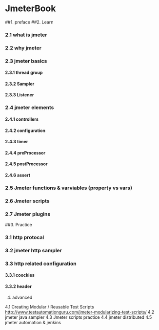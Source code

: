 # JmeterBook

##1. preface 
##2. Learn
###  2.1 what is jmeter
###  2.2 why jmeter
###  2.3 jmeter basics
####      2.3.1 thread group
####      2.3.2 Sampler
####      2.3.3 Listener 
###  2.4 jmeter elements
####      2.4.1 controllers
####      2.4.2 configuration
####      2.4.3 timer
####      2.4.4 preProcessor
####      2.4.5 postProcessor
####      2.4.6 assert
### 2.5 Jmeter functions & varviables (property vs vars)
### 2.6 Jmeter scripts  
### 2.7 Jmeter plugins
 
##3. Practice
###  3.1 http protocal
###  3.2 jmeter http sampler
###  3.3 http related configuration
####    3.3.1 coockies
####    3.3.2 header
  
 4. advanced
 
  4.1 Creating Modular / Reusable Test Scripts  
        http://www.testautomationguru.com/jmeter-modularizing-test-scripts/
  4.2 jmeter java sampler
	4.3 Jmeter scripts practice
	4.4 jmeter distributed
	4.5 jmeter automation & jenkins
	
	
